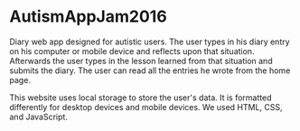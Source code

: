 # AutismAppJam2016
Diary web app designed for autistic users. The user types in his diary entry on his computer or mobile device and reflects upon
that situation. Afterwards the user types in the lesson learned from that situation and submits the diary. The user can read
all the entries he wrote from the home page.

This website uses local storage to store the user's data. It is formatted differently for desktop devices and mobile devices. We used
HTML, CSS, and JavaScript.
